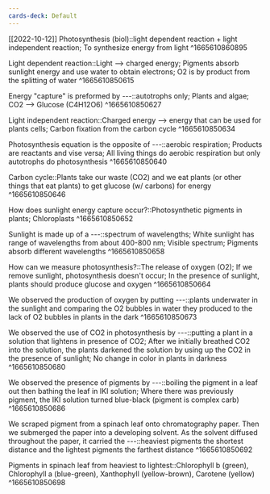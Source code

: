 ```yaml
---
cards-deck: Default
---
```


[[2022-10-12]]
Photosynthesis (biol)::light dependent reaction + light independent reaction; To synthesize energy from light
^1665610860895

Light dependent reaction::Light --> charged energy; Pigments absorb sunlight energy and use water to obtain electrons; O2 is by product from the splitting of water
^1665610850615

Energy "capture" is preformed by ---::autotrophs only; Plants and algae; CO2 --> Glucose (C4H12O6)
^1665610850627

Light independent reaction::Charged energy --> energy that can be used for plants cells; Carbon fixation from the carbon cycle
^1665610850634

Photosynthesis equation is the opposite of ---::aerobic respiration; Products are reactants and vise versa; All living things do aerobic respiration but only autotrophs do photosynthesis
^1665610850640

Carbon cycle::Plants take our waste (CO2) and we eat plants (or other things that eat plants) to get glucose (w/ carbons) for energy
^1665610850646

How does sunlight energy capture occur?::Photosynthetic pigments in plants; Chloroplasts
^1665610850652

Sunlight is made up of a ---::spectrum of wavelengths; White sunlight has range of wavelengths from about 400-800 nm; Visible spectrum; Pigments absorb different wavelengths 
^1665610850658

How can we measure photosynthesis?::The release of oxygen (O2); If we remove sunlight, photosynthesis doesn't occur; In the presence of sunlight, plants should produce glucose and oxygen
^1665610850664

We observed the production of oxygen by putting ---::plants underwater in the sunlight and comparing the O2 bubbles in water they produced to the lack of O2 bubbles in plants in the dark
^1665610850673

We observed the use of CO2 in photosynthesis by ---::putting a plant in a solution that lightens in presence of   CO2; After we initially breathed CO2 into the solution, the plants darkened the solution by using up the CO2 in the presence of sunlight; No change in color in plants in darkness
^1665610850680

We observed the presence of pigments by ---::boiling the pigment in a leaf out then bathing the leaf in IKI solution; Where there was previously pigment, the IKI solution turned blue-black (pigment is complex carb)
^1665610850686

We scraped pigment from a spinach leaf onto chromatography paper. Then we submerged the paper into a developing solvent. As the solvent diffused throughout the paper, it carried the ---::heaviest pigments the shortest distance and the lightest pigments the farthest distance
^1665610850692

Pigments in spinach leaf from heaviest to lightest::Chlorophyll b (green), Chlorophyll a (blue-green), Xanthophyll (yellow-brown), Carotene (yellow)
^1665610850698

